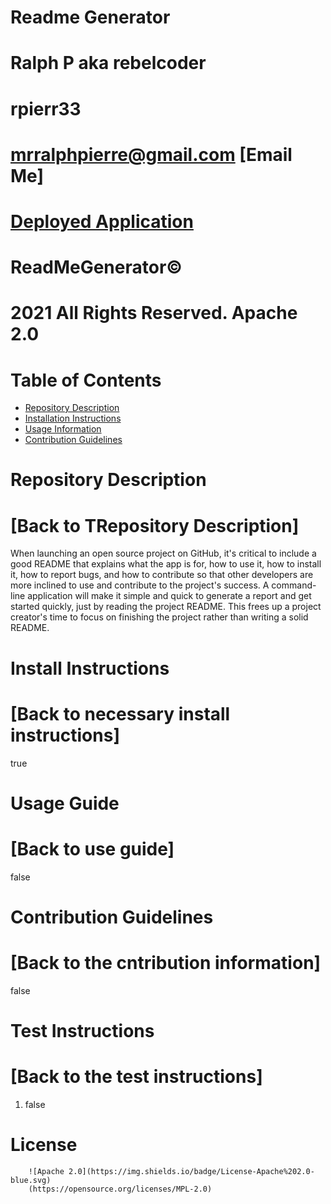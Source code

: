 
# Readme Generator
# Ralph P aka rebelcoder
# rpierr33
# mrralphpierre@gmail.com [Email Me]

# [Deployed Application](https://rpierr33.github.io/readme-generator/)
# ReadMeGenerator© 
# 2021 All Rights Reserved. Apache 2.0 

# Table of Contents
* [Repository Description](#Repository-Description)
* [Installation Instructions](#install)
* [Usage Information](#usage)
* [Contribution Guidelines](#contrib)


# Repository Description
# [Back to TRepository Description]
When launching an open source project on GitHub, it's critical to include a good README that explains what the app is for, how to use it, how to install it, how to report bugs, and how to contribute so that other developers are more inclined to use and contribute to the project's success. A command-line application will make it simple and quick to generate a report and get started quickly, just by reading the project README. This frees up a project creator's time to focus on finishing the project rather than writing a solid README.

# Install Instructions
# [Back to necessary install instructions]
true

# Usage Guide
# [Back to use guide]
false

# Contribution Guidelines
# [Back to the cntribution information]
false



# Test Instructions
# [Back to the test instructions]
1.  false

    

# License

        ![Apache 2.0](https://img.shields.io/badge/License-Apache%202.0-blue.svg)
        (https://opensource.org/licenses/MPL-2.0)
    
